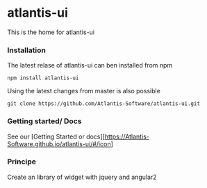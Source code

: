 # atlantis-ui

This is the home for atlantis-ui

### Installation

The latest relase of atlantis-ui can ben installed from npm

`npm install atlantis-ui`

Using the latest changes from master is also possible 

`git clone https://github.com/Atlantis-Software/atlantis-ui.git`

### Getting started/ Docs

See our [Getting Started or docs][https://Atlantis-Software.github.io/atlantis-ui/#/icon]

### Principe

Create an library of widget with jquery and angular2
